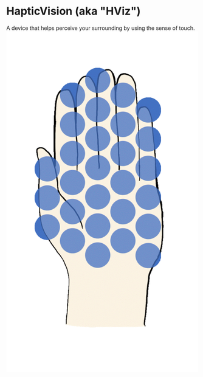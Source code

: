 
# HapticVision (aka "HViz")
A device that helps perceive your surrounding by using the sense of touch. 
![Logo](https://github.com/Haptic-Vision/General/blob/cf6e9c0e026d3195212c053ec081bdc6e7f2c434/pulsating.gif)
